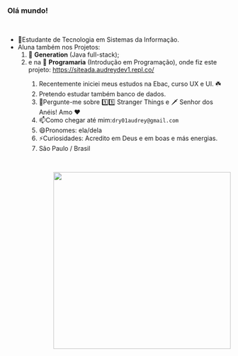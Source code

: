 <h3>Olá mundo!</h3>
<p>&nbsp;</p>
<ul>
<li>👯Estudante de Tecnologia em Sistemas da Informação.</li>
  <li>Aluna também nos Projetos: <ol><li>🔷 <strong>Generation</strong> (Java full-stack);<li> e na  🔶 <strong>Programaria</strong> (Introdução em Programação), onde fiz este projeto: <a href='https://siteada.audreydev1.repl.co/' target='_blank' class='url'>https://siteada.audreydev1.repl.co/</a>  </li><ol>
<li>Recentemente iniciei meus estudos na Ebac, curso UX e UI. ☘️</li>
<li>Pretendo estudar também banco de dados.</li>
<li>💬Pergunte-me sobre 1️⃣1️⃣ Stranger Things e 🗡 Senhor dos Anéis! Amo ❤️</li>
<li>📫Como chegar até mim:<code>dry01audrey@gmail.com</code></li>
<li>😄Pronomes: ela/dela</li>
<li>⚡Curiosidades: Acredito em Deus e em boas e más energias.</li>
<li>São Paulo / Brasil</li>

</ul>
<p>&nbsp;</p>

<img align="right" width="400" style src="https://raw.githubusercontent.com/laynH/Anime-Girls-Holding-Programming-Books/master/C%2B%2B/Sakura_Nene_CPP.jpg">
